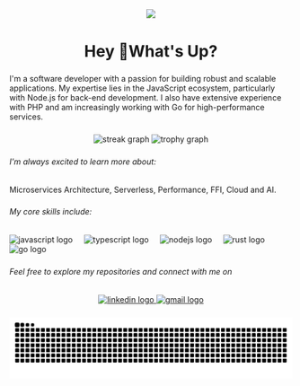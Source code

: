 <div align="center">
  <img height="229" src="https://res.cloudinary.com/superfolio/image/upload/v1620689979/68747470733a2f2f692e70696e696d672e636f6d2f6f726967696e616c732f63362f33332f63322f63363333633230656465383266306530636564376435373064626533613166332e676966_yjuh2s.gif"  />
</div>

###

<h1 align="center">Hey 👋What's Up?</h1>

###

<p align="left">I'm a software developer with a passion for building robust and scalable applications. My expertise lies in the JavaScript ecosystem, particularly with Node.js for back-end development. I also have extensive experience with PHP and am increasingly working with Go for high-performance services.</p>

###

<div align="center">
  <img src="https://streak-stats.demolab.com?user=damiaoterto&locale=en&mode=daily&theme=dracula&hide_border=false&border_radius=5&order=3" height="150" alt="streak graph"  />
  <img src="https://github-profile-trophy.vercel.app?username=damiaoterto&theme=dracula&column=-1&row=1&margin-w=8&margin-h=8&no-bg=false&no-frame=false&order=4" height="150" alt="trophy graph"  />
</div>

###

<h6 align="left">I'm always excited to learn more about:</h6>

###

<p align="left">Microservices Architecture, Serverless, Performance, FFI, Cloud and AI.</p>

###

<h6 align="left">My core skills include:</h6>

###

<div align="left">
  <img src="https://img.shields.io/badge/JavaScript-F7DF1E?logo=javascript&logoColor=black&style=for-the-badge" height="24" alt="javascript logo"  />
  <img width="12" />
  <img src="https://img.shields.io/badge/TypeScript-3178C6?logo=typescript&logoColor=white&style=for-the-badge" height="24" alt="typescript logo"  />
  <img width="12" />
  <img src="https://img.shields.io/badge/Node.js-339933?logo=nodedotjs&logoColor=white&style=for-the-badge" height="24" alt="nodejs logo"  />
  <img width="12" />
  <img src="https://img.shields.io/badge/Rust-000000?logo=rust&logoColor=white&style=for-the-badge" height="24" alt="rust logo"  />
  <img width="12" />
  <img src="https://img.shields.io/badge/Go-00ADD8?logo=go&logoColor=white&style=for-the-badge" height="24" alt="go logo"  />
</div>

###

<h6 align="left">Feel free to explore my repositories and connect with me on</h6>

###

<div align="center">
  <a href="https://www.linkedin.com/in/damiao-terto/" target="_blank">
    <img src="https://img.shields.io/static/v1?message=LinkedIn&logo=linkedin&label=&color=0077B5&logoColor=white&labelColor=&style=for-the-badge" height="25" alt="linkedin logo"  />
  </a>
  <a href="mailto:contato@damiaoterto.dev" target="_blank">
    <img src="https://img.shields.io/static/v1?message=Gmail&logo=gmail&label=&color=D14836&logoColor=white&labelColor=&style=for-the-badge" height="25" alt="gmail logo"  />
  </a>
</div>

###

<img src="https://raw.githubusercontent.com/damiaoterto/damiaoterto/output/snake.svg" alt="Snake animation" />

###
